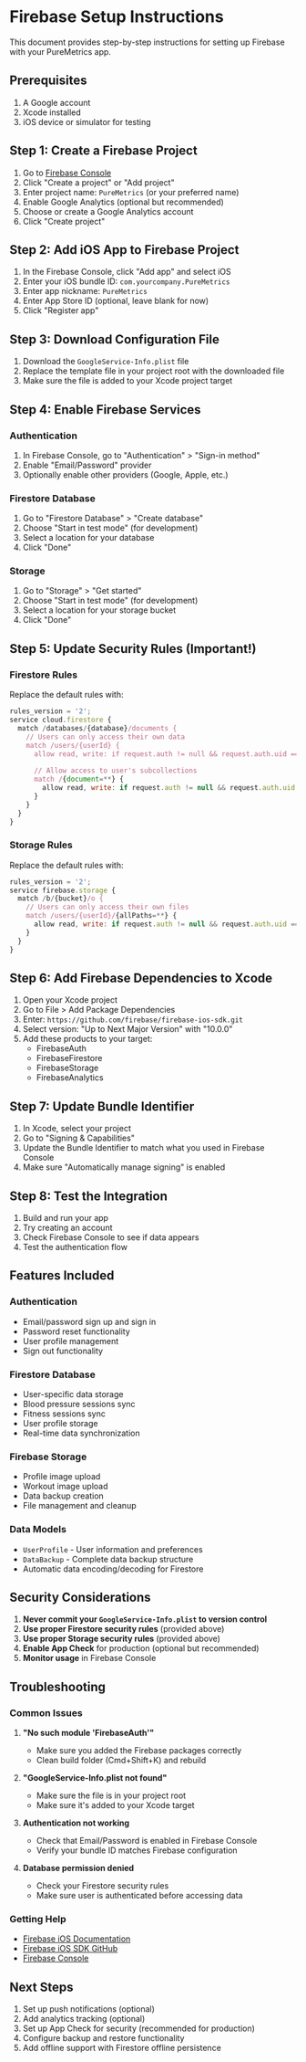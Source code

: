 # Firebase Setup Instructions

This document provides step-by-step instructions for setting up Firebase with your PureMetrics app.

## Prerequisites

1. A Google account
2. Xcode installed
3. iOS device or simulator for testing

## Step 1: Create a Firebase Project

1. Go to [Firebase Console](https://console.firebase.google.com/)
2. Click "Create a project" or "Add project"
3. Enter project name: `PureMetrics` (or your preferred name)
4. Enable Google Analytics (optional but recommended)
5. Choose or create a Google Analytics account
6. Click "Create project"

## Step 2: Add iOS App to Firebase Project

1. In the Firebase Console, click "Add app" and select iOS
2. Enter your iOS bundle ID: `com.yourcompany.PureMetrics`
3. Enter app nickname: `PureMetrics`
4. Enter App Store ID (optional, leave blank for now)
5. Click "Register app"

## Step 3: Download Configuration File

1. Download the `GoogleService-Info.plist` file
2. Replace the template file in your project root with the downloaded file
3. Make sure the file is added to your Xcode project target

## Step 4: Enable Firebase Services

### Authentication
1. In Firebase Console, go to "Authentication" > "Sign-in method"
2. Enable "Email/Password" provider
3. Optionally enable other providers (Google, Apple, etc.)

### Firestore Database
1. Go to "Firestore Database" > "Create database"
2. Choose "Start in test mode" (for development)
3. Select a location for your database
4. Click "Done"

### Storage
1. Go to "Storage" > "Get started"
2. Choose "Start in test mode" (for development)
3. Select a location for your storage bucket
4. Click "Done"

## Step 5: Update Security Rules (Important!)

### Firestore Rules
Replace the default rules with:

```javascript
rules_version = '2';
service cloud.firestore {
  match /databases/{database}/documents {
    // Users can only access their own data
    match /users/{userId} {
      allow read, write: if request.auth != null && request.auth.uid == userId;
      
      // Allow access to user's subcollections
      match /{document=**} {
        allow read, write: if request.auth != null && request.auth.uid == userId;
      }
    }
  }
}
```

### Storage Rules
Replace the default rules with:

```javascript
rules_version = '2';
service firebase.storage {
  match /b/{bucket}/o {
    // Users can only access their own files
    match /users/{userId}/{allPaths=**} {
      allow read, write: if request.auth != null && request.auth.uid == userId;
    }
  }
}
```

## Step 6: Add Firebase Dependencies to Xcode

1. Open your Xcode project
2. Go to File > Add Package Dependencies
3. Enter: `https://github.com/firebase/firebase-ios-sdk.git`
4. Select version: "Up to Next Major Version" with "10.0.0"
5. Add these products to your target:
   - FirebaseAuth
   - FirebaseFirestore
   - FirebaseStorage
   - FirebaseAnalytics

## Step 7: Update Bundle Identifier

1. In Xcode, select your project
2. Go to "Signing & Capabilities"
3. Update the Bundle Identifier to match what you used in Firebase Console
4. Make sure "Automatically manage signing" is enabled

## Step 8: Test the Integration

1. Build and run your app
2. Try creating an account
3. Check Firebase Console to see if data appears
4. Test the authentication flow

## Features Included

### Authentication
- Email/password sign up and sign in
- Password reset functionality
- User profile management
- Sign out functionality

### Firestore Database
- User-specific data storage
- Blood pressure sessions sync
- Fitness sessions sync
- User profile storage
- Real-time data synchronization

### Firebase Storage
- Profile image upload
- Workout image upload
- Data backup creation
- File management and cleanup

### Data Models
- `UserProfile` - User information and preferences
- `DataBackup` - Complete data backup structure
- Automatic data encoding/decoding for Firestore

## Security Considerations

1. **Never commit your `GoogleService-Info.plist` to version control**
2. **Use proper Firestore security rules** (provided above)
3. **Use proper Storage security rules** (provided above)
4. **Enable App Check** for production (optional but recommended)
5. **Monitor usage** in Firebase Console

## Troubleshooting

### Common Issues

1. **"No such module 'FirebaseAuth'"**
   - Make sure you added the Firebase packages correctly
   - Clean build folder (Cmd+Shift+K) and rebuild

2. **"GoogleService-Info.plist not found"**
   - Make sure the file is in your project root
   - Make sure it's added to your Xcode target

3. **Authentication not working**
   - Check that Email/Password is enabled in Firebase Console
   - Verify your bundle ID matches Firebase configuration

4. **Database permission denied**
   - Check your Firestore security rules
   - Make sure user is authenticated before accessing data

### Getting Help

- [Firebase iOS Documentation](https://firebase.google.com/docs/ios)
- [Firebase iOS SDK GitHub](https://github.com/firebase/firebase-ios-sdk)
- [Firebase Console](https://console.firebase.google.com/)

## Next Steps

1. Set up push notifications (optional)
2. Add analytics tracking (optional)
3. Set up App Check for security (recommended for production)
4. Configure backup and restore functionality
5. Add offline support with Firestore offline persistence
